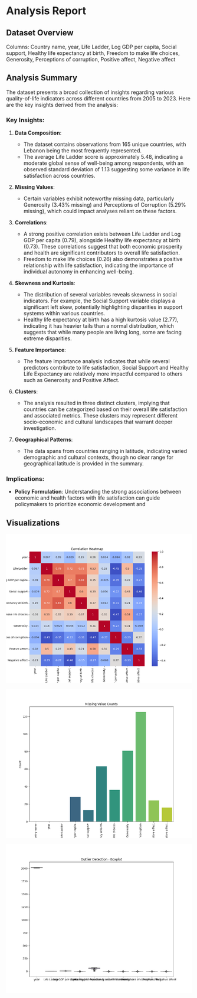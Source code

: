 # Analysis Report

## Dataset Overview

Columns: Country name, year, Life Ladder, Log GDP per capita, Social support, Healthy life expectancy at birth, Freedom to make life choices, Generosity, Perceptions of corruption, Positive affect, Negative affect

## Analysis Summary

The dataset presents a broad collection of insights regarding various quality-of-life indicators across different countries from 2005 to 2023. Here are the key insights derived from the analysis:

### Key Insights:

1. **Data Composition**:
   - The dataset contains observations from 165 unique countries, with Lebanon being the most frequently represented.
   - The average Life Ladder score is approximately 5.48, indicating a moderate global sense of well-being among respondents, with an observed standard deviation of 1.13 suggesting some variance in life satisfaction across countries.

2. **Missing Values**:
   - Certain variables exhibit noteworthy missing data, particularly Generosity (3.43% missing) and Perceptions of Corruption (5.29% missing), which could impact analyses reliant on these factors.

3. **Correlations**:
   - A strong positive correlation exists between Life Ladder and Log GDP per capita (0.79), alongside Healthy life expectancy at birth (0.73). These correlations suggest that both economic prosperity and health are significant contributors to overall life satisfaction.
   - Freedom to make life choices (0.26) also demonstrates a positive relationship with life satisfaction, indicating the importance of individual autonomy in enhancing well-being.

4. **Skewness and Kurtosis**:
   - The distribution of several variables reveals skewness in social indicators. For example, the Social Support variable displays a significant left skew, potentially highlighting disparities in support systems within various countries.
   - Healthy life expectancy at birth has a high kurtosis value (2.77), indicating it has heavier tails than a normal distribution, which suggests that while many people are living long, some are facing extreme disparities.

5. **Feature Importance**:
   - The feature importance analysis indicates that while several predictors contribute to life satisfaction, Social Support and Healthy Life Expectancy are relatively more impactful compared to others such as Generosity and Positive Affect.

6. **Clusters**:
   - The analysis resulted in three distinct clusters, implying that countries can be categorized based on their overall life satisfaction and associated metrics. These clusters may represent different socio-economic and cultural landscapes that warrant deeper investigation.

7. **Geographical Patterns**:
   - The data spans from countries ranging in latitude, indicating varied demographic and cultural contexts, though no clear range for geographical latitude is provided in the summary.

### Implications:

- **Policy Formulation**: Understanding the strong associations between economic and health factors with life satisfaction can guide policymakers to prioritize economic development and

## Visualizations

![correlation_heatmap.png](correlation_heatmap.png)

![missing_values_bar.png](missing_values_bar.png)

![outlier_boxplot.png](outlier_boxplot.png)

